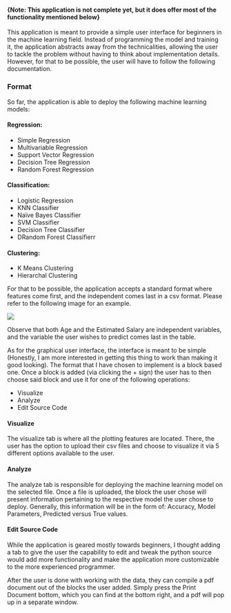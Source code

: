 <h4> {Note: This application is not complete yet, but it does offer most of the functionality mentioned below} </h4> 
<p>
This application is meant to provide a simple user interface for beginners in the machine learning field.
Instead of programming the model and training it, the application abstracts away from the technicalities, allowing the user to
tackle the problem without having to think about implementation details. However, for that to be possible, the user will have to follow the
following documentation.
</p>

<h3> Format </h3>
<p>So far, the application is able to deploy the following machine learning models:</p>
<h4> Regression: </h4>
<ul>
<li>Simple Regression</li>
<li>Multivariable Regression</li>
<li>Support Vector Regression</li>
<li>Decision Tree Regression</li>
<li>Random Forest Regression</li>
</ul>
<h4> Classification: </h4>
<ul>
<li>Logistic Regression</li>
<li> KNN Classifier</li>
<li>Naïve Bayes Classifier</li>
<li>SVM Classifier</li>
<li>Decision Tree Classifier</li>
<li>DRandom Forest Classifierr</li>
</ul>
<h4> Clustering: </h4>
<ul>
<li>K Means Clustering</li>
<li>Hierarchal Clustering</li>
</ul>
<p>For that to be possible, the application accepts a standard format where features come first, and the
independent comes last in a csv format. Please refer to the following image for an example.</p>
<img src="kdfns"/>
<p>Observe that both Age and the Estimated Salary are independent variables, and the variable the user wishes to predict comes last in the table.</p>
<p>As for the graphical user interface, the interface is meant to be simple
(Honestly, I am more interested in getting this thing to work than making it good looking). The format that I have chosen to
implement is a block based one. Once a block is added (via clicking the + sign) the user has to then choose said block and use it for one of the
following operations:</p>
<ul>
<li> Visualize </li>
<li> Analyze </li>
<li> Edit Source Code</li>
</ul>
<h4>Visualize</h4>
<p>The visualize tab is where all the plotting features are located. There, the user has the
option to upload their csv files and choose to visualize it via 5 different options available to the user. </p>
 
<h4>Analyze</h4>
<p>The analyze tab is responsible for deploying the machine learning model on the selected file.
Once a file is uploaded, the block the user chose will present information pertaining to the respective model the user
chose to deploy. Generally, this information will be in the form of: Accuracy, Model Parameters, Predicted versus True values. </p>
 
<h4>Edit Source Code</h4>
<p>While the application is geared mostly towards beginners,
I thought adding a tab to give the user the capability to edit and tweak the python source would
add more functionality and make the application more customizable to the more experienced programmer.</p>


<p>After the user is done with working with the data, they can compile a pdf document out of the blocks
the user added. Simply press the Print Document bottom, which you can find at the bottom right, and a pdf will pop up in a separate window. </p>
